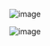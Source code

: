 ![image](https://github.com/user-attachments/assets/800825cd-28c8-493a-bc40-1ac794e0b7af)

![image](https://github.com/user-attachments/assets/c888a73d-c654-4074-a61a-aec332db1d75)

